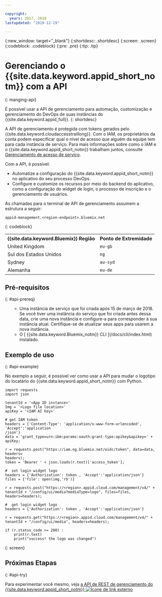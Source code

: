 ```yaml
---

copyright:
  years: 2017, 2018
lastupdated: "2018-12-19"

---
```


{:new_window: target="_blank"}
{:shortdesc: .shortdesc}
{:screen: .screen}
{:codeblock: .codeblock}
{:pre: .pre}
{:tip: .tip}

# Gerenciando o {{site.data.keyword.appid_short_notm}} com a API
{: manging-api}

É possível usar a API de gerenciamento para automação, customização e gerenciamento do DevOps de suas instâncias do {{site.data.keyword.appid_full}}.
{: shortdesc}

A API de gerenciamento é protegida com tokens gerados pelo {{site.data.keyword.cloudaccesstraillong}}. Com o IAM, os
proprietários da conta podem especificar qual o nível de acesso que alguém da equipe tem para cada instância de
serviço. Para mais informações sobre como o IAM e o {{site.data.keyword.appid_short_notm}} trabalham juntos, consulte
[Gerenciamento de acesso de serviço](/docs/services/appid/iam.html).

Com a API, é possível:
* Automatize a configuração do {{site.data.keyword.appid_short_notm}} no aplicativo do seu processo DevOps.
* Configure e customize os recursos por meio do backend do aplicativo, como a configuração do widget de login, o processo de
inscrição e o gerenciamento de usuários.


As chamadas para o terminal de API de gerenciamento assumem a estrutura a seguir:

```
appid-management.<region-endpoint>.bluemix.net
```
{: codeblock}


<table>
  <tr>
    <th>{{site.data.keyword.Bluemix}} Região</th>
    <th>Ponto de Extremidade</th>
  </tr>
  <tr>
    <td>United Kingdom</td>
    <td><code>eu-gb</code></td>
  </tr>
  <tr>
    <td>Sul dos Estados Unidos</td>
    <td><code>ng</code></td>
  </tr>
  <tr>
    <td>Sydney</td>
    <td><code>au-syd</code></td>
  </tr>
  <tr>
    <td>Alemanha</td>
    <td><code>eu-de</code></td>
  </tr>
</table>



## Pré-requisitos
{: #api-prereq}

<ul><ul><li>Uma instância de serviço que foi criada após 15 de março de 2018. Se você tiver uma instância do serviço que foi criada
antes dessa data, crie uma nova instância e configure-a para corresponder à sua instância atual. Certifique-se de atualizar seus apps para usarem a nova instância.</li>
<li>O  [ {{site.data.keyword.Bluemix_notm}}  CLI ](/docs/cli/index.html)  instalado.</li></ul></ul>

## Exemplo de uso
{: #api-example}

No exemplo a seguir, é possível ver como usar a API para mudar o logotipo do locatário do {{site.data.keyword.appid_short_notm}} com Python.

```
import requests
import json

tenantId = '<App ID instance>'
Img = '<Logo file location>'
apiKey = '<IAM AI key>'

# get IAM token
headers = {'Content-Type': 'application/x-www-form-urlencoded', 'Accept':'application
/json'}
data = 'grant_type=urn:ibm:params:oauth:grant-type:apikey&apikey=' + apiKey;

r = requests.post("https://iam.ng.bluemix.net/oidc/token", data=data, headers=
headers);
token = 'Bearer ' + json.loads(r.text)['access_token'];

#  set login widget logo
headers = {'Authorization': token , 'Accept':'application/json'}
files = {'file': open(img,'rb')}

r = requests.post("https://<region>.appid.cloud.com/management/v4/" + tenantId + "/config/ui/media?mediaType=logo", files=files, headers=headers);

#  get login widget logo
headers = {'Authorization': token , 'Accept':'application/json'}

r = requests.get("https://<region>.appid.cloud.com/management/v4/" + tenantId + "/config/ui/media", headers=headers);

if (r.status_code >= 200) :
    print(r.text)
    print("success! the logo was changed")
```
{: screen}


## Próximas Etapas
{: #api-try}

Para experimentar você mesmo, veja <a href="https://appid-management.ng.bluemix.net/swagger-ui/
" target="_blank">a API de REST de gerenciamento do {{site.data.keyword.appid_short_notm}} <img src="../../icons/launch-glyph.svg" alt="Ícone de link externo"></a>
